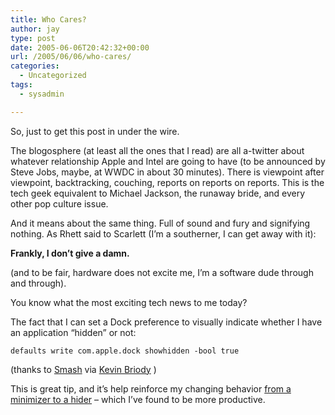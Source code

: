 ```yaml
---
title: Who Cares?
author: jay
type: post
date: 2005-06-06T20:42:32+00:00
url: /2005/06/06/who-cares/
categories:
  - Uncategorized
tags:
  - sysadmin

---
```

So, just to get this post in under the wire.

The blogosphere (at least all the ones that I read) are all a-twitter about whatever relationship Apple and Intel are going to have (to be announced by Steve Jobs, maybe, at WWDC in about 30 minutes). There is viewpoint after viewpoint, backtracking, couching, reports on reports on reports. This is the tech geek equivalent to Michael Jackson, the runaway bride, and every other pop culture issue.

And it means about the same thing. Full of sound and fury and signifying nothing. As Rhett said to Scarlett (I’m a southerner, I can get away with it):

**Frankly, I don’t give a damn.**

(and to be fair, hardware does not excite me, I’m a software dude through and through).

You know what the most exciting tech news to me today?

The fact that I can set a Dock preference to visually indicate whether I have an application “hidden” or not:

<div class="highlighter-rouge">
  <pre class="highlight"><code>defaults write com.apple.dock showhidden -bool true</code></pre>
</div>

(thanks to [Smash][1] via [Kevin Briody][2] )

This is great tip, and it’s help reinforce my changing behavior [from a minimizer to a hider][3] &#8211; which I’ve found to be more productive.

 [1]: //www.smashsworld.com/2005/06/my-favorite-mac-os-x-hacks-and-tips.php"
 [2]: //www.seattleduck.com/2005/06/some_neat_littl.html"
 [3]: //inessential.com/2005/04/09.php"